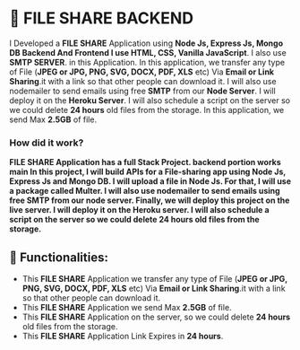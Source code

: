 # 🚀 FILE SHARE BACKEND
I Developed a **FILE SHARE** Application using **Node Js, Express Js, Mongo DB Backend And Frontend I use HTML, CSS, Vanilla JavaScript**. I also use  **SMTP SERVER**. in this Application. In this application, we transfer any type of File (**JPEG or JPG, PNG, SVG, DOCX, PDF, XLS** etc) Via **Email or Link Sharing**.it with a link so that other people can download it. I will also use nodemailer to send emails using free **SMTP** from our **Node Server**. I will deploy it on the **Heroku Server**. I will also schedule a script on the server so we could delete **24 hours** old files from the storage. In this application, we send  Max **2.5GB** of file.


### How did it work?
**FILE SHARE Application has a full Stack Project. backend portion works main In this project, I will build APIs for a File-sharing app using Node Js, Express Js and Mongo DB. I will upload a file in Node Js. For that, I will use a package called Multer. I will also use nodemailer to send emails using free SMTP from our node server. Finally, we will deploy this project on the live server. I will deploy it on the Heroku server. I will also schedule a script on the server so we could delete 24 hours old files from the storage.**

## 🚀 Functionalities:
- This **FILE SHARE** Application we transfer any type of File (**JPEG or JPG, PNG, SVG, DOCX, PDF, XLS** etc) Via **Email or Link Sharing**.it with a link so that other people can download it.
-  This **FILE SHARE** Application we send  Max **2.5GB** of file.
-   This **FILE SHARE** Application on the server, so we could delete **24 hours** old files from the storage.
- This **FILE SHARE** Application Link Expires in **24 hours**.
